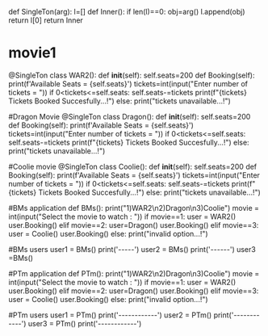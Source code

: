 def SingleTon(arg):
  l=[]
  def Inner():
    if len(l)==0:
      obj=arg()
      l.append(obj)
    return l[0]
  return Inner

# movie1
@SingleTon
class WAR2():
  def __init__(self):
    self.seats=200
  def Booking(self):
    print(f'Available Seats = {self.seats}')
    tickets=int(input("Enter number of tickets = "))
    if 0<tickets<=self.seats:
      self.seats-=tickets
      print(f"{tickets} Tickets Booked Succesfully...!")
    else:
      print("tickets unavailable...!")

#Dragon Movie
@SingleTon
class Dragon():
  def __init__(self):
    self.seats=200
  def Booking(self):
    print(f'Available Seats = {self.seats}')
    tickets=int(input("Enter number of tickets = "))
    if 0<tickets<=self.seats:
      self.seats-=tickets
      print(f"{tickets} Tickets Booked Succesfully...!")
    else:
      print("tickets unavailable...!")

#Coolie movie
@SingleTon
class Coolie():
  def __init__(self):
    self.seats=200
  def Booking(self):
    print(f'Available Seats = {self.seats}')
    tickets=int(input("Enter number of tickets = "))
    if 0<tickets<=self.seats:
      self.seats-=tickets
      print(f"{tickets} Tickets Booked Succesfully...!")
    else:
      print("tickets unavailable...!")



#BMs application
def BMs():
  print("1)WAR2\n2)Dragon\n3)Coolie")
  movie = int(input("Select the movie to watch : "))
  if movie==1:
    user = WAR2()
    user.Booking()
  elif movie==2:
    user=Dragon()
    user.Booking()
  elif movie==3:
    user = Coolie()
    user.Booking()
  else:
    print("invalid option...!")


#BMs users
user1 = BMs()
print('-----')
user2 = BMs()
print('------')
user3 =BMs()


#PTm application
def PTm():
  print("1)WAR2\n2)Dragon\n3)Coolie")
  movie = int(input("Select the movie to watch : "))
  if movie==1:
    user = WAR2()
    user.Booking()
  elif movie==2:
    user=Dragon()
    user.Booking()
  elif movie==3:
    user = Coolie()
    user.Booking()
  else:
    print("invalid option...!")


#PTm users
user1 = PTm()
print('------------')
user2 = PTm()
print('------------')
user3 = PTm()
print('------------')



